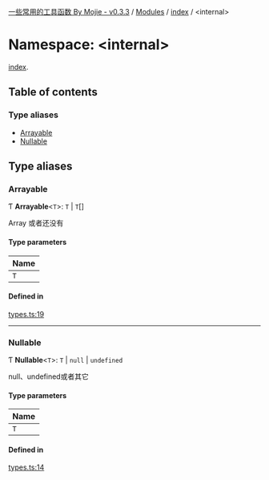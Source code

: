 [一些常用的工具函数 By Mojie - v0.3.3](../README.md) / [Modules](../modules.md) / [index](index.md) / <internal\>

# Namespace: <internal\>

[index](index.md).<internal>

## Table of contents

### Type aliases

- [Arrayable](index._internal_.md#arrayable)
- [Nullable](index._internal_.md#nullable)

## Type aliases

### Arrayable

Ƭ **Arrayable**<`T`\>: `T` \| `T`[]

Array 或者还没有

#### Type parameters

| Name |
| :------ |
| `T` |

#### Defined in

[types.ts:19](https://github.com/mojiefong/utils/blob/680c4e4/src/types.ts#L19)

___

### Nullable

Ƭ **Nullable**<`T`\>: `T` \| ``null`` \| `undefined`

null、undefined或者其它

#### Type parameters

| Name |
| :------ |
| `T` |

#### Defined in

[types.ts:14](https://github.com/mojiefong/utils/blob/680c4e4/src/types.ts#L14)
